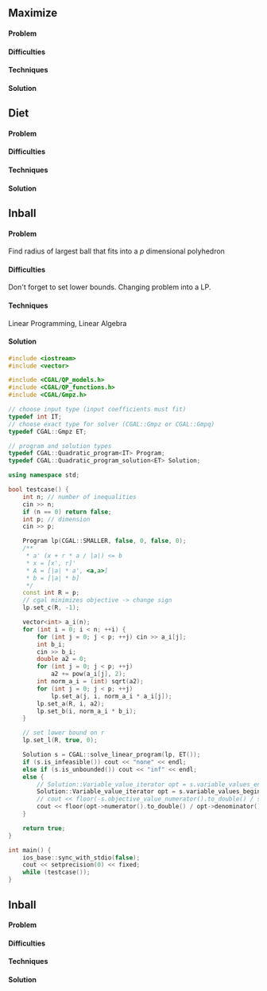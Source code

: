 ## Maximize

#### Problem

#### Difficulties

#### Techniques

#### Solution


## Diet

#### Problem

#### Difficulties

#### Techniques

#### Solution


## Inball

#### Problem
Find radius of largest ball that fits into a $p$ dimensional polyhedron

#### Difficulties
Don't forget to set lower bounds. Changing problem into a LP.

#### Techniques
Linear Programming, Linear Algebra

#### Solution
```c++ linenums="1"
#include <iostream>
#include <vector>

#include <CGAL/QP_models.h>
#include <CGAL/QP_functions.h>
#include <CGAL/Gmpz.h>

// choose input type (input coefficients must fit)
typedef int IT;
// choose exact type for solver (CGAL::Gmpz or CGAL::Gmpq)
typedef CGAL::Gmpz ET;

// program and solution types
typedef CGAL::Quadratic_program<IT> Program;
typedef CGAL::Quadratic_program_solution<ET> Solution;

using namespace std;

bool testcase() {
	int n; // number of inequalities
	cin >> n;
	if (n == 0) return false;
	int p; // dimension
	cin >> p;

	Program lp(CGAL::SMALLER, false, 0, false, 0);
	/**
	 * a' (x + r * a / |a|) <= b
	 * x = [x', r]'
	 * A = [|a| * a', <a,a>]
	 * b = [|a| * b]
	 */
	const int R = p;
	// cgal minimizes objective -> change sign
	lp.set_c(R, -1);

	vector<int> a_i(n);
	for (int i = 0; i < n; ++i) {
		for (int j = 0; j < p; ++j) cin >> a_i[j];
		int b_i;
		cin >> b_i;
		double a2 = 0;
		for (int j = 0; j < p; ++j)
			a2 += pow(a_i[j], 2);
		int norm_a_i = (int) sqrt(a2);
		for (int j = 0; j < p; ++j)
			lp.set_a(j, i, norm_a_i * a_i[j]);
		lp.set_a(R, i, a2);
		lp.set_b(i, norm_a_i * b_i);
	}

	// set lower bound on r
	lp.set_l(R, true, 0);

	Solution s = CGAL::solve_linear_program(lp, ET());
	if (s.is_infeasible()) cout << "none" << endl;
	else if (s.is_unbounded()) cout << "inf" << endl;
	else {
		// Solution::Variable_value_iterator opt = s.variable_values_end()-1;
		Solution::Variable_value_iterator opt = s.variable_values_begin()+p;
		// cout << floor(-s.objective_value_numerator().to_double() / s.objective_value_denominator().to_double()) << endl;
		cout << floor(opt->numerator().to_double() / opt->denominator().to_double()) << endl;
	}

	return true;
}

int main() {
	ios_base::sync_with_stdio(false);
	cout << setprecision(0) << fixed;
	while (testcase());
}
```


## Inball

#### Problem

#### Difficulties

#### Techniques

#### Solution